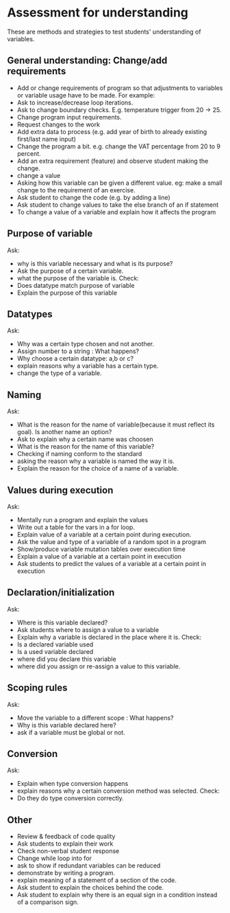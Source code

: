 # Assessment for understanding

These are methods and strategies to test students' understanding of variables.

## General understanding: Change/add requirements

- Add or change requirements of program so that adjustments to variables or variable usage have to be made. For example:
- Ask to increase/decrease loop iterations.
- Ask to change boundary checks. E.g. temperature trigger from 20 → 25.
- Change program input requirements.
- Request changes to the work
- Add extra data to process (e.g. add year of birth to already existing first/last name input)
- Change the program a bit. e.g. change the VAT percentage from 20 to 9 percent.
- Add an extra requirement (feature) and observe student making the change.
- change a value
- Asking how this variable can be given a different value. eg: make a small change to the requirement of an exercise.
- Ask student to change the code (e.g. by adding a line)
- Ask student to change values to take the else branch of an if statement
- To change a value of a variable and explain how it affects the program

## Purpose of variable

Ask:
- why is this variable necessary and what is its purpose?
- Ask the purpose of a certain variable.
- what the purpose of the variable is.
Check:
- Does datatype match purpose of variable
- Explain the purpose of this variable

## Datatypes

Ask:
- Why was a certain type chosen and not another.
- Assign number to a string : What happens?
- Why choose a certain datatype: a,b or c?
- explain reasons why a variable has a certain type.
- change the type of a variable.

## Naming

Ask:
- What is the reason for the name of variable(because it must reflect its goal). Is another name an option?
- Ask to explain why a certain name was choosen
- What is the reason for the name of this variable?
- Checking if naming conform to the standard
- asking the reason why a variable is named the way it is.
- Explain the reason for the choice of a name of a variable.

## Values during execution

Ask:
- Mentally run a program and explain the values
- Write out a table for the vars in a for loop.
- Explain value of a variable at a certain point during execution.
- Ask the value and type of a variable of a random spot in a program
- Show/produce variable mutation tables over execution time
- Explain a value of a variable at a certain point in execution
- Ask students to predict the values of a variable at a certain point in execution

## Declaration/initialization

Ask:
- Where is this variable declared?
- Ask students where to assign a value to a variable
- Explain why a variable is declared in the place where it is.
Check:
- Is a declared variable used
- Is a used variable declared
- where did you declare this variable
- where did you assign or re-assign a value to this variable.

## Scoping rules

Ask:
- Move the variable to a different scope : What happens?
- Why is this variable declared here?
- ask if a variable must be global or not.

## Conversion

Ask:
- Explain when type conversion happens
- explain reasons why a certain conversion method was selected.
Check:
- Do they do type conversion correctly.

## Other

- Review & feedback of code quality
- Ask students to explain their work
- Check non-verbal student response
- Change while loop into for
- ask to show if redundant variables can be reduced
- demonstrate by writing a program.
- explain meaning of a statement of a section of the code.
- Ask student to explain the choices behind the code.
- Ask student to explain why there is an equal sign in a condition instead of a comparison sign.
